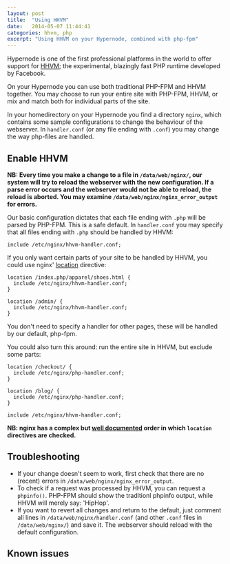 ```yaml
---
layout: post
title:  "Using HHVM"
date:   2014-05-07 11:44:41
categories: hhvm, php
excerpt: "Using HHVM on your Hypernode, combined with php-fpm"
---
```


Hypernode is one of the first professional platforms in the world to offer support for [HHVM](http://hhvm.com/); the experimental, blazingly fast PHP runtime developed by Facebook.

On your Hypernode you can use both traditional PHP-FPM and HHVM together. You may choose to run your entire site with PHP-FPM, HHVM, or mix and match both for individual parts of the site.

In your homedirectory on your Hypernode you find a directory `nginx`, which contains some sample configurations to change the behaviour of the webserver. In `handler.conf` (or any file ending with `.conf`) you may change the way php-files are handled.


## Enable HHVM

__NB: Every time you make a change to a file in `/data/web/nginx/`, our system will try to reload the webserver with the new configuration. If a parse error occurs and the webserver would not be able to reload, the reload is aborted. You may examine `/data/web/nginx/nginx_error_output` for errors.__

Our basic configuration dictates that each file ending with `.php` will be parsed by PHP-FPM. This is a safe default. In `handler.conf` you may specify that all files ending with `.php` should be handled by HHVM:

```
include /etc/nginx/hhvm-handler.conf;
```

If you only want certain parts of your site to be handled by HHVM, you could use nginx' [location](http://nginx.org/en/docs/http/ngx_http_core_module.html#location) directive:

```
location /index.php/apparel/shoes.html {
  include /etc/nginx/hhvm-handler.conf;
}

location /admin/ {
  include /etc/nginx/hhvm-handler.conf;
}
```

You don't need to specify a handler for other pages, these will be handled by our default, php-fpm.

You could also turn this around: run the entire site in HHVM, but exclude some parts:

```
location /checkout/ {
  include /etc/nginx/php-handler.conf;
}

location /blog/ {
  include /etc/nginx/php-handler.conf;
}

include /etc/nginx/hhvm-handler.conf;
```

__NB: nginx has a complex but [well documented](http://nginx.org/en/docs/http/ngx_http_core_module.html#location) order in which `location` directives are checked.__


## Troubleshooting
* If your change doesn't seem to work, first check that there are no (recent) errors in `/data/web/nginx/nginx_error_output`.
* To check if a request was processed by HHVM, you can request a `phpinfo()`. PHP-FPM should show the traditionl phpinfo output, while HHVM will merely say: 'HipHop'.
* If you want to revert all changes and return to the default, just comment all lines in `/data/web/nginx/handler.conf` (and other `.conf` files in `/data/web/nginx/`) and save it. The webserver should reload with the default configuration.


## Known issues



